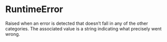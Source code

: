 # RuntimeError

Raised when an error is detected that doesn’t fall in any of the other categories. The associated value is a string indicating what precisely went wrong.
